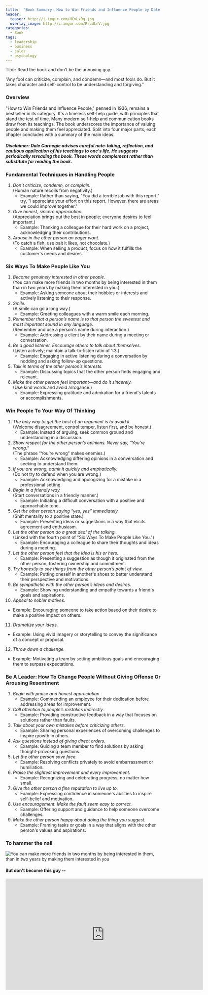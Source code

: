 ```yaml
---
title:  "Book Summary: How to Win Friends and Influence People by Dale Carnegie"
header:
  teaser: http://i.imgur.com/HCvLxDg.jpg
  overlay_image: http://i.imgur.com/PrcdLnV.jpg
categories: 
  - Book
tags:
  - leadership
  - business
  - sales
  - psychology  
---
```


Tl;dr: Read the book and don't be the annoying guy.

“Any fool can criticize, complain, and condemn—and most fools do. But it takes character and self-control to be understanding and forgiving.”

### Overview

"How to Win Friends and Influence People," penned in 1936, remains a bestseller in its category. It's a timeless self-help guide, with principles that stand the test of time. Many modern self-help and communication books draw from its teachings. The book underscores the importance of valuing people and making them feel appreciated. Split into four major parts, each chapter concludes with a summary of the main ideas.

##### Disclaimer: Dale Carnegie advises careful note-taking, reflection, and cautious application of his teachings to one's life. He suggests periodically rereading the book. These words complement rather than substitute for reading the book.

### Fundamental Techniques in Handling People

1. *Don’t criticize, condemn, or complain.*  
(Human nature recoils from negativity.)
   - Example: Rather than saying, "You did a terrible job with this report," try, "I appreciate your effort on this report. However, there are areas we could improve together."
2. *Give honest, sincere appreciation.*  
(Appreciation brings out the best in people; everyone desires to feel important.)
   - Example: Thanking a colleague for their hard work on a project, acknowledging their contributions.
3. *Arouse in the other person an eager want.*  
(To catch a fish, use bait it likes, not chocolate.)
   - Example: When selling a product, focus on how it fulfills the customer's needs and desires.

### Six Ways To Make People Like You

1. *Become genuinely interested in other people.*  
(You can make more friends in two months by being interested in them than in two years by making them interested in you.)
   - Example: Asking someone about their hobbies or interests and actively listening to their response.
2. *Smile.*  
(A smile can go a long way.)
   - Example: Greeting colleagues with a warm smile each morning.
3. *Remember that a person’s name is to that person the sweetest and most important sound in any language.*  
(Remember and use a person's name during interaction.)
   - Example: Addressing a client by their name during a meeting or conversation.
4. *Be a good listener. Encourage others to talk about themselves.*  
(Listen actively; maintain a talk-to-listen ratio of 1:3.)
   - Example: Engaging in active listening during a conversation by nodding and asking follow-up questions.
5. *Talk in terms of the other person’s interests.*
   - Example: Discussing topics that the other person finds engaging and relevant.
6. *Make the other person feel important—and do it sincerely.*  
(Use kind words and avoid arrogance.)
   - Example: Expressing gratitude and admiration for a friend's talents or accomplishments.

### Win People To Your Way Of Thinking

1. *The only way to get the best of an argument is to avoid it.*  
(Welcome disagreement, control temper, listen first, and be honest.)
   - Example: Instead of arguing, seek common ground and understanding in a discussion.
2. *Show respect for the other person’s opinions. Never say, “You’re wrong.”*  
(The phrase “You’re wrong” makes enemies.)
   - Example: Acknowledging differing opinions in a conversation and seeking to understand them.
3. *If you are wrong, admit it quickly and emphatically.*  
(Do not try to defend when you are wrong.)
   - Example: Acknowledging and apologizing for a mistake in a professional setting.
4. *Begin in a friendly way.*  
(Start conversations in a friendly manner.)
   - Example: Initiating a difficult conversation with a positive and approachable tone.
5. *Get the other person saying “yes, yes” immediately.*  
(Shift mentality to a positive state.)
   - Example: Presenting ideas or suggestions in a way that elicits agreement and enthusiasm.
6. *Let the other person do a great deal of the talking.*  
(Linked with the fourth point of "Six Ways To Make People Like You.")
   - Example: Encouraging a colleague to share their thoughts and ideas during a meeting.
7. *Let the other person feel that the idea is his or hers.*
   - Example: Presenting a suggestion as though it originated from the other person, fostering ownership and commitment.
8. *Try honestly to see things from the other person’s point of view.*
   - Example: Putting oneself in another's shoes to better understand their perspective and motivations.
9. *Be sympathetic with the other person’s ideas and desires.*
   - Example: Showing understanding and empathy towards a friend's goals and aspirations.
10. *Appeal to nobler motives.*
   - Example: Encouraging someone to take action based on their desire to make a positive impact on others.
11. *Dramatize your ideas.*
   - Example: Using vivid imagery or storytelling to convey the significance of a concept or proposal.
12. *Throw down a challenge.*
   - Example: Motivating a team by setting ambitious goals and encouraging them to surpass expectations.

### Be A Leader: How To Change People Without Giving Offense Or Arousing Resentment

1. *Begin with praise and honest appreciation.*
   - Example: Commending an employee for their dedication before addressing areas for improvement.
2. *Call attention to people’s mistakes indirectly.*
   - Example: Providing constructive feedback in a way that focuses on solutions rather than faults.
3. *Talk about your own mistakes before criticizing others.*
   - Example: Sharing personal experiences of overcoming challenges to inspire growth in others.
4. *Ask questions instead of giving direct orders.*
   - Example: Guiding a team member to find solutions by asking thought-provoking questions.
5. *Let the other person save face.*
   - Example: Resolving conflicts privately to avoid embarrassment or humiliation.
6. *Praise the slightest improvement and every improvement.*
   - Example: Recognizing and celebrating progress, no matter how small.
7. *Give the other person a fine reputation to live up to.*
   - Example: Expressing confidence in someone's abilities to inspire self-belief and motivation.
8. *Use encouragement. Make the fault seem easy to correct.*
   - Example: Offering support and guidance to help someone overcome challenges.
9. *Make the other person happy about doing the thing you suggest.*
   - Example: Framing tasks or goals in a way that aligns with the other person's values and aspirations.

### To hammer the nail

![You can make more friends in two months by being interested in them, than in two years by making them interested in you](http://i.imgur.com/9Dvr1Mu.jpg "quote")

#### But don't become this guy --

<iframe width="640" height="360" src="https://www.youtube-nocookie.com/embed/1W34wyKZlWQ?rel=0" frameborder="0" allowfullscreen></iframe>
